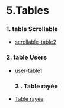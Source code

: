 
# 5.Tables

  ### 1. table Scrollable
  - [scrollable-table2](https://www.creative-tim.com/twcomponents/component/fixed-height-scrollable-table)
  ### 2. table Users
  - [user-table1](https://www.creative-tim.com/twcomponents/component/user-table)
    ### 3 . Table rayée
   -  [ Table rayée](https://www.creative-tim.com/twcomponents/component/striped-table-1)
